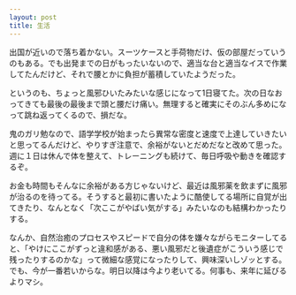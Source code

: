 ```yaml
---
layout: post
title: 生活
---
```


出国が近いので落ち着かない。スーツケースと手荷物だけ、仮の部屋だっていうのもある。でも出発までの日がもったいないので、適当な台と適当なイスで作業してたんだけど、それで腰とかに負担が蓄積していたようだった。

というのも、ちょっと風邪ひいたみたいな感じになって1日寝てた。次の日なおってきても最後の最後まで頭と腰だけ痛い。無理すると確実にそのぶん多めになって跳ね返ってくるので、損だな。

鬼のガリ勉なので、語学学校が始まったら異常な密度と速度で上達していきたいと思ってるんだけど、やりすぎ注意で、余裕がないとだめだなと改めて思った。週に１日は休んで体を整えて、トレーニングも続けて、毎日呼吸や動きを確認するぞ。

お金も時間もそんなに余裕がある方じゃないけど、最近は風邪薬を飲まずに風邪が治るのを待ってる。そうすると最初に書いたように酷使してる場所に自覚が出てきたり、なんとなく「次ここがやばい気がする」みたいなのも結構わかったりする。

なんか、自然治癒のプロセスやスピードで自分の体を嫌々ながらモニターしてると、「やけにここがずっと違和感がある、悪い風邪だと後遺症がこういう感じで残ったりするのかな」って微細な感覚になったりして、興味深いしゾッとする。でも、今が一番若いからな。明日以降は今より老いてる。何事も、来年に延びるよりマシ。
